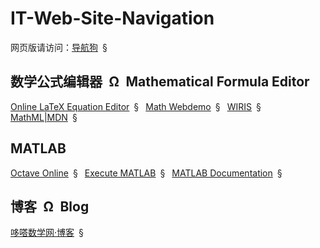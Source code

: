 # IT-Web-Site-Navigation

网页版请访问：[导航狗](https://daohanggou.cn/)&ensp;&sect;&ensp;


## 数学公式编辑器&ensp;&Omega;&ensp;Mathematical Formula Editor

[Online LaTeX Equation Editor](http://www.codecogs.com/latex/eqneditor.php)&ensp;&sect;&ensp;
[Math Webdemo](https://webdemo.myscript.com/views/math/index.html)&ensp;&sect;&ensp;
[WIRIS](http://www.wiris.com/en)&ensp;&sect;&ensp;
[MathML|MDN](https://developer.mozilla.org/zh-CN/docs/Web/MathML "MathML 参考文档")&ensp;&sect;&ensp;


## MATLAB

[Octave Online](https://octave-online.net/)&ensp;&sect;&ensp;
[Execute MATLAB](http://www.compileonline.com/execute_matlab_online.php)&ensp;&sect;&ensp;
[MATLAB Documentation](https://www.mathworks.com/help/matlab/)&ensp;&sect;&ensp;


## 博客&ensp;&Omega;&ensp;Blog

[哆嗒数学网·博客](http://duodaa.com/blog/)&ensp;&sect;&ensp;